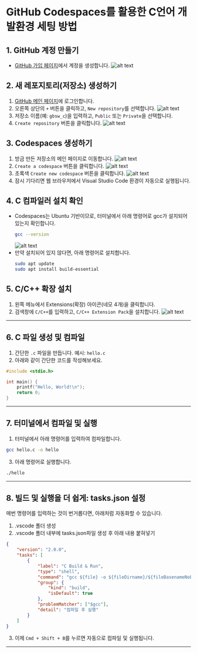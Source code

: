 # GitHub Codespaces를 활용한 C언어 개발환경 세팅 방법

## 1. GitHub 계정 만들기
- [GitHub 가입 페이지](https://github.com/join)에서 계정을 생성합니다.
![alt text](image-19.png)

## 2. 새 레포지토리(저장소) 생성하기
1. [GitHub 메인 페이지](https://github.com)에 로그인합니다.
2. 오른쪽 상단의 `+` 버튼을 클릭하고, `New repository`를 선택합니다.
![alt text](image-20.png)
3. 저장소 이름(예: `gbsw_c`)을 입력하고, `Public` 또는 `Private`을 선택합니다.
4. `Create repository` 버튼을 클릭합니다.
![alt text](image-21.png)

## 3. Codespaces 생성하기
1. 방금 만든 저장소의 메인 페이지로 이동합니다.
![alt text](image-22.png)
2. `Create a codespace` 버튼을 클릭합니다.
![alt text](image-23.png)
3. 초록색 `Create new codespace` 버튼을 클릭합니다.
![alt text](image-24.png)
4. 잠시 기다리면 웹 브라우저에서 Visual Studio Code 환경이 자동으로 실행됩니다.

## 4. C 컴파일러 설치 확인
- Codespaces는 Ubuntu 기반이므로, 터미널에서 아래 명령어로 gcc가 설치되어 있는지 확인합니다.
  ```bash
  gcc --version
  ```
  ![alt text](image-25.png)
- 만약 설치되어 있지 않다면, 아래 명령어로 설치합니다.
  ```bash
  sudo apt update
  sudo apt install build-essential
  ```

## 5.  C/C++ 확장 설치

1. 왼쪽 메뉴에서 Extensions(확장) 아이콘(네모 4개)을 클릭합니다.
2. 검색창에 `C/C++`를 입력하고, `C/C++ Extension Pack`을 설치합니다.
![alt text](image-26.png)
---

## 6. C 파일 생성 및 컴파일

1. 간단한 `.c` 파일을 만듭니다. 예시: `hello.c`
2. 아래와 같이 간단한 코드를 작성해보세요.

```c
#include <stdio.h>

int main() {
    printf("Hello, World!\n");
    return 0;
}
```

---

## 7. 터미널에서 컴파일 및 실행
1. 터미널에서 아래 명령어를 입력하여 컴파일합니다.

```bash
gcc hello.c -o hello
```

3. 아래 명령어로 실행합니다.

```bash
./hello
```

---

## 8. 빌드 및 실행을 더 쉽게: tasks.json 설정

매번 명령어를 입력하는 것이 번거롭다면, 아래처럼 자동화할 수 있습니다.

1. .vscode 폴더 생성
2. .vscode 폴더 내부에 tasks.json파일 생성 후 아래 내용 붙혀넣기

```json
{
    "version": "2.0.0",
    "tasks": [
        {
            "label": "C Build & Run",
            "type": "shell",
            "command": "gcc ${file} -o ${fileDirname}/${fileBasenameNoExtension} && ${fileDirname}/${fileBasenameNoExtension}",
            "group": {
                "kind": "build",
                "isDefault": true
            },
            "problemMatcher": ["$gcc"],
            "detail": "컴파일 후 실행"
        }
    ]
}
```
3. 이제 `Cmd + Shift + B`를 누르면 자동으로 컴파일 및 실행됩니다.
---